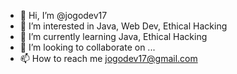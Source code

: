 - 👋 Hi, I’m @jogodev17
- 👀 I’m interested in Java, Web Dev, Ethical Hacking
- 🌱 I’m currently learning Java, Ethical Hacking
- 💞️ I’m looking to collaborate on ...
- 📫 How to reach me jogodev17@gmail.com

<!---
jogodev17/jogodev17 is a ✨ special ✨ repository because its `README.md` (this file) appears on your GitHub profile.
You can click the Preview link to take a look at your changes.
--->

